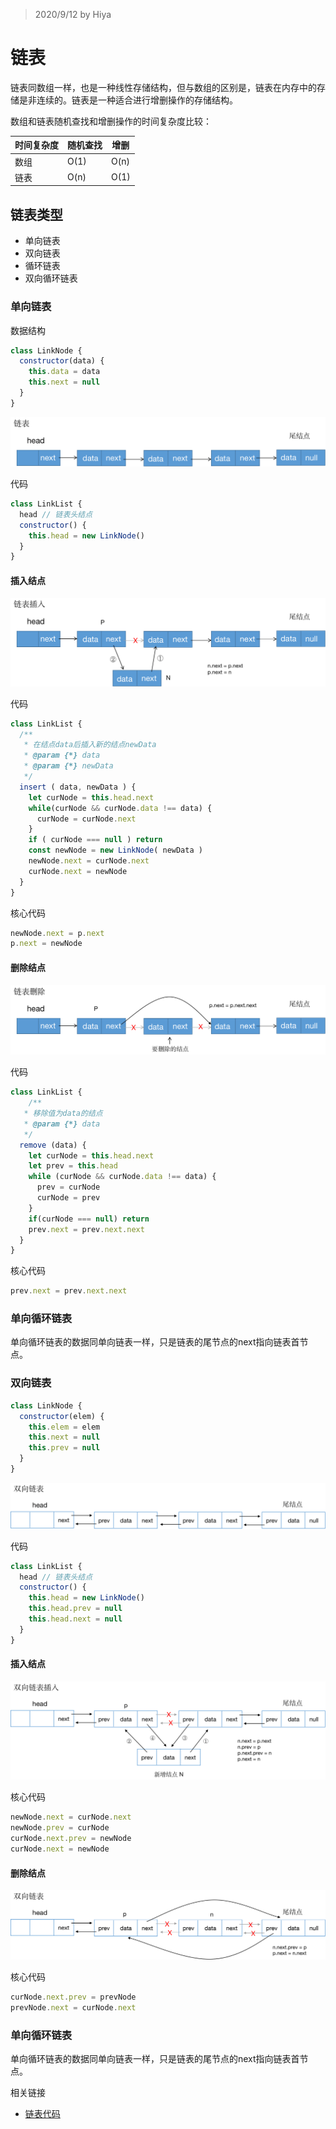 > 2020/9/12 by Hiya

# 链表

链表同数组一样，也是一种线性存储结构，但与数组的区别是，链表在内存中的存储是非连续的。链表是一种适合进行增删操作的存储结构。

数组和链表随机查找和增删操作的时间复杂度比较：

| 时间复杂度 | 随机查找 | 增删 |
| ---------- | -------- | ---- |
| 数组       | O(1)     | O(n) |
| 链表       | O(n)     | O(1) |

## 链表类型

- 单向链表
- 双向链表
- 循环链表
- 双向循环链表

### 单向链表

数据结构

```js
class LinkNode {
  constructor(data) {
    this.data = data
    this.next = null
  }
}
```

![singlelink](./assets/single-link.png)



代码

```js
class LinkList {
  head // 链表头结点
  constructor() {
    this.head = new LinkNode()
  }
}
```

#### 插入结点

![single link insert](./assets/single-link-insert.png)

代码

```js
class LinkList {
  /**
   * 在结点data后插入新的结点newData
   * @param {*} data 
   * @param {*} newData 
   */
  insert ( data, newData ) {
    let curNode = this.head.next
    while(curNode && curNode.data !== data) {
      curNode = curNode.next
    }
    if ( curNode === null ) return
    const newNode = new LinkNode( newData )
    newNode.next = curNode.next
    curNode.next = newNode
  }
}
```

核心代码

```js
newNode.next = p.next
p.next = newNode
```

#### 删除结点

![single link remove](./assets/single-link-remove.png)

代码

```js
class LinkList {
	/**
   * 移除值为data的结点
   * @param {*} data
   */
  remove (data) {
    let curNode = this.head.next
    let prev = this.head
    while (curNode && curNode.data !== data) {
      prev = curNode
      curNode = prev
    }
    if(curNode === null) return
    prev.next = prev.next.next
  }
}
```

核心代码

```js
prev.next = prev.next.next
```

### 单向循环链表

单向循环链表的数据同单向链表一样，只是链表的尾节点的next指向链表首节点。

### 双向链表

```js
class LinkNode {
  constructor(elem) {
    this.elem = elem
    this.next = null
    this.prev = null
  }
}
```

![single link](./assets/doubly-link.png)

代码

```js
class LinkList {
  head // 链表头结点
  constructor() {
    this.head = new LinkNode()
    this.head.prev = null
    this.head.next = null
  }
}
```

#### 插入结点

![single link insert](./assets/doubly-link-insert.png)

核心代码

```js
newNode.next = curNode.next
newNode.prev = curNode
curNode.next.prev = newNode
curNode.next = newNode
```

#### 删除结点

![single link remove](./assets/doubly-link-remove.png)

核心代码

```js
curNode.next.prev = prevNode
prevNode.next = curNode.next
```

### 单向循环链表

单向循环链表的数据同单向链表一样，只是链表的尾节点的next指向链表首节点。



相关链接

- [链表代码](https://github.com/LiLiangKai/treasure/tree/master/javascript/leetcode/link/link)

